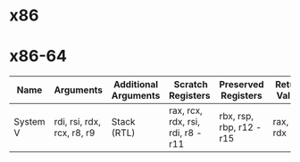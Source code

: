 # x86


# x86-64

Name | Arguments | Additional Arguments | Scratch Registers | Preserved Registers | Return Value | Stack Alignment | Stack Cleanup | Used By | Remarks
--- | --- | --- | --- | --- | --- | --- | --- | --- | ---
System V | rdi, rsi, rdx, rcx, r8, r9 | Stack (RTL) | rax, rcx, rdx, rsi, rdi, r8 - r11 | rbx, rsp, rbp, r12 - r15 | rax, rdx | 16 | Caller |